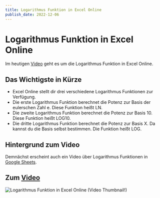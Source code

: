 ```yaml
---
title: Logarithmus Funktion in Excel Online
publish_date: 2022-12-06
---
```


# Logarithmus Funktion in Excel Online

Im heutigen [Video](https://youtu.be/IqImHr31iLw) geht es um die Logarithmus Funktion in Excel Online. 

## Das Wichtigste in Kürze

- Excel Online stellt dir drei verschiedene Logarithmus Funktionen zur Verfügung.
- Die erste Logarithmus Funktion berechnet die Potenz zur Basis der eulerschen Zahl e. Diese Funktion heißt LN.
- Die zweite Logarithmus Funktion berechnet die Potenz zur Basis 10. Diese Funktion heißt LOG10.
- Die dritte Logarithmus Funktion berechnet die Potenz zur Basis X. Da kannst du die Basis selbst bestimmen. Die Funktion heißt LOG.

## Hintergrund zum Video

Demnächst erscheint auch ein Video über Logarithmus Funktionen in [Google Sheets](https://youtu.be/TUmcpVCPwoQ).

## Zum [Video](https://youtu.be/IqImHr31iLw)

![Logarithmus Funktion in Excel Online (Video Thumbnail!)](../thumbnails/Fertig409.jpg "Logarithmus Funktion in Excel Online (Video Thumbnail!)")